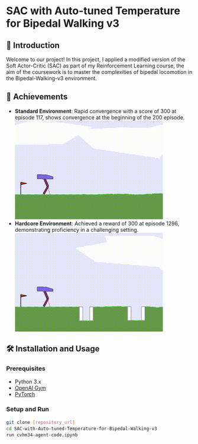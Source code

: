 # SAC with Auto-tuned Temperature for Bipedal Walking v3

## 🚀 Introduction

Welcome to our project! In this project, I applied a modified version of the Soft Actor-Critic (SAC) as part of my Reinforcement Learning course, the aim of the coursework is to master the complexities of bipedal locomotion in the Bipedal-Walking-v3 environment.

## 🎯 Achievements

- **Standard Environment**: Rapid convergence with a score of 300 at episode 117, shows convergence at the beginning of the 200 episode.
![Bipedal Walker](cvhm34-agent-video,episode=1100,score=324.gif)
- **Hardcore Environment**: Achieved a reward of 300 at episode 1296, demonstrating proficiency in a challenging setting.
![Bipedal Walker_hardcore](cvhm34-agent-hardcore-video,episode=2160,score=304.gif)
## 🛠 Installation and Usage

### Prerequisites

- Python 3.x
- [OpenAI Gym](https://gym.openai.com/)
- [PyTorch](https://pytorch.org/)

### Setup and Run

```bash
git clone [repository_url]
cd SAC-with-Auto-tuned-Temperature-for-Bipedal-Walking-v3
run cvhm34-agent-code.ipynb
